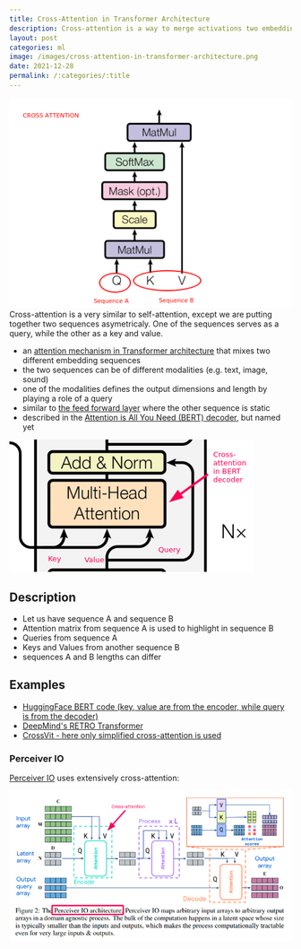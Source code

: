 ```yaml
---
title: Cross-Attention in Transformer Architecture
description: Cross-attention is a way to merge activations two embedding sequence in transformer architecture.
layout: post
categories: ml
image: /images/cross-attention-in-transformer-architecture.png
date: 2021-12-28
permalink: /:categories/:title
---
```


![Cross-Attention in Transformer Architecture](/images/cross-attention-in-transformer-architecture.png)
Cross-attention is a very similar to self-attention, except we are putting together two sequences asymetricaly. One of the sequences serves as a query, while the other as a key and value.

- an [attention mechanism in Transformer architecture](/ml/transformers-self-attention-mechanism-simplified) that mixes two different embedding sequences
- the two sequences can be of different modalities (e.g. text, image, sound)
- one of the modalities defines the output dimensions and length by playing a role of a query
- similar to [the feed forward layer](/ml/Feed-Forward-Self-Attendion-Key-Value-Memory) where the other sequence is static
- described in the [Attention is All You Need (BERT) decoder](https://arxiv.org/pdf/1706.03762.pdf), but named yet
 
![Cross-Attention in the decoder of Attention is All You Need (BERT) paper](/images/cross-attention-in-bert-decoder.png)


## Description
- Let us have sequence A and sequence B
- Attention matrix from sequence A is used to highlight in sequence B
- Queries from sequence A
- Keys and Values from another sequence B
- sequences A and B lengths can differ


## Examples
- [HuggingFace BERT code (key, value are from the encoder, while query is from the decoder)](https://github.com/huggingface/transformers/blob/198c335d219a5eb4d3f124fdd1ce1a9cd9f78a9b/src/transformers/models/bert/modeling_bert.py#L268)
- [DeepMind's RETRO Transformer](/ml/DeepMinds-RETRO-Transformer-Model)
- [CrossVit - here only simplified cross-attention is used](https://arxiv.org/pdf/2103.14899.pdf)


### Perceiver IO
[Perceiver IO](https://arxiv.org/pdf/2107.14795.pdf) uses extensively cross-attention:

![Perceiver IO architecture](/images/cross-attention-perceiver-io.png)
